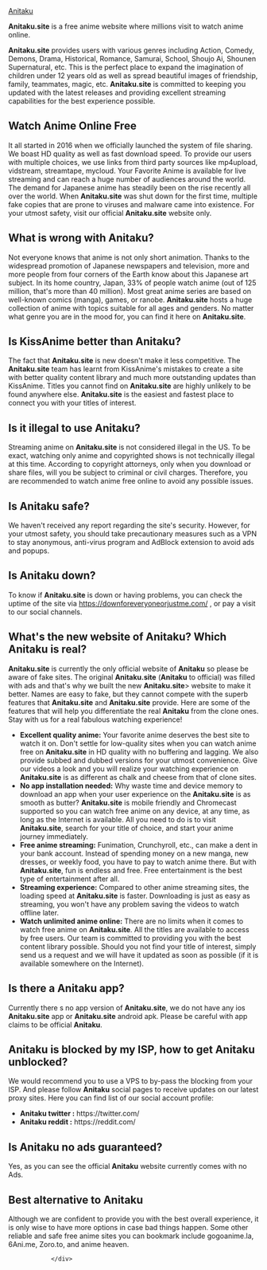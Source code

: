 <a  href="https://Anitaku.site" >
          Anitaku </a>

<div class="bg-secondary p-4 p-md-5" bis_skin_checked="1">
					<p><strong>Anitaku.site</strong> is a free anime website where millions visit to watch anime online.</p>
<p><strong>Anitaku.site</strong> provides users with various genres including Action, Comedy, Demons, Drama, Historical,
Romance, Samurai, School, Shoujo Ai, Shounen Supernatural, etc. This is the perfect place to
expand the imagination of children under 12 years old as well as spread beautiful images of
friendship, family, teammates, magic, etc. <strong>Anitaku.site</strong> is committed to keeping you updated with the
latest releases and providing excellent streaming capabilities for the best experience
possible.</p>
<h2 class="mt-h-medium">Watch Anime Online Free</h2>
<p>It all started in 2016 when we officially launched the system of file sharing. We boast HD
quality as well as fast download speed. To provide our users with multiple choices, we use links
from third party sources like mp4upload, vidstream, streamtape, mycloud. Your Favorite Anime is
available for live streaming and can reach a huge number of audiences around the world. The
demand for Japanese anime has steadily been on the rise recently all over the world. When <strong>Anitaku.site</strong> was shut down for the first time, multiple fake copies that are prone to viruses and malware
came into existence. For your utmost safety, visit our official <strong>Anitaku.site</strong> website only.</p>
<h2 class="mt-h-medium">What is wrong with <strong>Anitaku</strong>?</h2>
<p>Not everyone knows that anime is not only short animation. Thanks to the widespread promotion of
Japanese newspapers and television, more and more people from four corners of the Earth know
about this Japanese art subject. In its home country, Japan, 33% of people watch anime (out of
125 million, that's more than 40 million). Most great anime series are based on well-known
comics (manga), games, or ranobe. <strong>Anitaku.site</strong> hosts a huge collection of anime with topics suitable
for all ages and genders. No matter what genre you are in the mood for, you can find it here on
<strong>Anitaku.site</strong>.</p>
<h2 class="mt-h-medium">Is KissAnime better than <strong>Anitaku</strong>?</h2>
<p>The fact that <strong>Anitaku.site</strong> is new doesn't make it less competitive. The <strong>Anitaku.site</strong> team has learnt from
KissAnime's mistakes to create a site with better quality content library and much more
outstanding updates than KissAnime. Titles you cannot find on <strong>Anitaku.site</strong> are highly unlikely to be
found anywhere else. <strong>Anitaku.site</strong> is the easiest and fastest place to connect you with your titles of
interest.</p>
<h2 class="mt-h-medium">Is it illegal to use <strong>Anitaku</strong>?</h2>
<p>Streaming anime on <strong>Anitaku.site</strong> is not considered illegal in the US. To be exact, watching only anime
and copyrighted shows is not technically illegal at this time. According to copyright attorneys,
only when you download or share files, will you be subject to criminal or civil charges.
Therefore, you are recommended to watch anime free online to avoid any possible issues.</p>
<h2 class="mt-h-medium">Is <strong>Anitaku</strong> safe?</h2>
<p>We haven't received any report regarding the site's security. However, for your utmost safety,
you should take precautionary measures such as a VPN to stay anonymous, anti-virus program and
AdBlock extension to avoid ads and popups.</p>
<h2 class="mt-h-medium">Is <strong>Anitaku</strong> down?</h2>
<p>To know if <strong>Anitaku.site</strong> is down or having problems, you can check the uptime of the site via <a href="https://downforeveryoneorjustme.com/" target="_blank">https://downforeveryoneorjustme.com/</a>
, or pay a visit to our social channels.</p>
<h2 class="mt-h-medium">What's the new website of <strong>Anitaku</strong>? Which <strong>Anitaku</strong> is real?</h2>
<p><strong>Anitaku.site</strong> is currently the only official website of <strong>Anitaku</strong> so please be aware of fake sites. The
original <strong>Anitaku.site</strong> (<strong>Anitaku</strong> to official) was filled with ads and that's why we built the new
<strong>Anitaku.site</strong>&gt; website to make it better. Names are easy to fake, but they cannot compete with the
superb features that <strong>Anitaku.site</strong> and <strong>Anitaku.site</strong> provide. Here are some of the features that will
help you differentiate the real <strong>Anitaku</strong> from the clone ones. Stay with us for a real fabulous
watching experience!</p>
<ul>
<li><strong>Excellent quality anime:</strong> Your favorite anime deserves the best site to
watch it on. Don't settle for low-quality sites when you can watch anime free on <strong>Anitaku.site</strong> in
HD quality with no buffering and lagging. We also provide subbed and dubbed versions for
your utmost convenience. Give our videos a look and you will realize your watching
experience on <strong>Anitaku.site</strong> is as different as chalk and cheese from that of clone sites.
</li>
<li><strong>No app installation needed:</strong> Why waste time and device memory to download an
app when your user experience on the <strong>Anitaku.site</strong> is as smooth as butter? <strong>Anitaku.site</strong> is mobile
friendly and Chromecast supported so you can watch free anime on any device, at any time, as
long as the Internet is available. All you need to do is to visit <strong>Anitaku.site</strong>, search for your
title of choice, and start your anime journey immediately.
</li>
<li><strong>Free anime streaming:</strong> Funimation, Crunchyroll, etc., can make a dent in
your bank account. Instead of spending money on a new manga, new dresses, or weekly food,
you have to pay to watch anime there. But with <strong>Anitaku.site</strong>, fun is endless and free. Free
entertainment is the best type of entertainment after all.
</li>
<li><strong>Streaming experience:</strong> Compared to other anime streaming sites, the loading
speed at <strong>Anitaku.site</strong> is faster. Downloading is just as easy as streaming, you won't have any
problem saving the videos to watch offline later.
</li>
<li><strong>Watch unlimited anime online:</strong> There are no limits when it comes to watch
free anime on <strong>Anitaku.site</strong>. All the titles are available to access by free users. Our team is
committed to providing you with the best content library possible. Should you not find your
title of interest, simply send us a request and we will have it updated as soon as possible
(if it is available somewhere on the Internet).
</li>
</ul>
<h2 class="mt-h-medium">Is there a <strong>Anitaku</strong> app?</h2>
<p>Currently there s no app version of <strong>Anitaku.site</strong>, we do not have any ios <strong>Anitaku.site</strong> app or <strong>Anitaku.site</strong> android
apk. Please be careful with app claims to be official <strong>Anitaku</strong>.</p>
<h2 class="mt-h-medium"><strong>Anitaku</strong> is blocked by my ISP, how to get <strong>Anitaku</strong> unblocked?</h2>
<p>We would recommend you to use a VPS to by-pass the blocking from your ISP. And please follow
<strong>Anitaku</strong> social pages to receive updates on our latest proxy sites. Here you can find list of our
social account profile:
</p>
<ul>
<li><strong>Anitaku twitter :</strong> https://twitter.com/</li>
<li><strong>Anitaku reddit :</strong> https://reddit.com/</li>
</ul>
<h2 class="mt-h-medium">Is <strong>Anitaku</strong> no ads guaranteed?</h2>
<p>Yes, as you can see the official <strong>Anitaku</strong> website currently comes with no Ads.</p>
<h2 class="mt-h-medium">Best alternative to <strong>Anitaku</strong></h2>
<p>Although we are confident to provide you with the best overall experience, it is
only wise to have more options in case bad things happen. Some other reliable
and safe free anime sites you can bookmark include gogoanime.la, 6Ani.me, Zoro.to, and
anime heaven.</p>

				</div>
